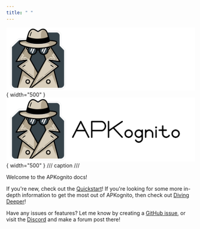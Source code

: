 ```yaml
---
title: " "
---
```


![APKognito Logo](images/dark-wide.png#only-dark){ width="500" }
![APKognito Logo](images/light-wide.png#only-light){ width="500" }
/// caption
///

Welcome to the APKognito docs!

If you're new, check out the [Quickstart](getting_started/index.md)!
If you're looking for some more in-depth information to get the most out of APKognito, then check out [Diving Deeper](advanced/diving_deeper.md)!

Have any issues or features? Let me know by creating a [GitHub issue](https://github.com/Sombody101/APKognito/issues), or visit the [Discord](https://discord.gg/rNR2VHySgF) and make a forum post there!
